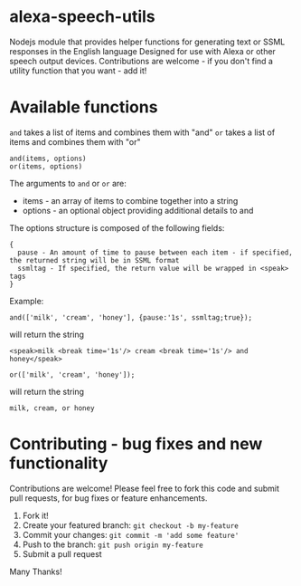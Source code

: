 # alexa-speech-utils
Nodejs module that provides helper functions for generating text or SSML responses in the English language
Designed for use with Alexa or other speech output devices.  Contributions are welcome - if you don't find
a utility function that you want - add it!

# Available functions

`and` takes a list of items and combines them with "and"
`or` takes a list of items and combines them with "or"

```
and(items, options)
or(items, options)
```

The arguments to `and` or `or` are:

 * items - an array of items to combine together into a string
 * options - an optional object providing additional details to and
 
The options structure is composed of the following fields:

```
{
  pause - An amount of time to pause between each item - if specified, the returned string will be in SSML format
  ssmltag - If specified, the return value will be wrapped in <speak> tags
}
```

Example:

```
and(['milk', 'cream', 'honey'], {pause:'1s', ssmltag;true});
```

will return the string

```
<speak>milk <break time='1s'/> cream <break time='1s'/> and honey</speak>
```

```
or(['milk', 'cream', 'honey']);
```

will return the string

```
milk, cream, or honey
```

# Contributing - bug fixes and new functionality

Contributions are welcome!  Please feel free to fork this code and submit pull requests, for bug fixes or feature enhancements.

 1. Fork it!
 2. Create your featured branch: `git checkout -b my-feature`
 3. Commit your changes: `git commit -m 'add some feature'`
 4. Push to the branch: `git push origin my-feature`
 5. Submit a pull request

Many Thanks!
